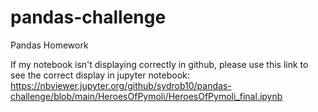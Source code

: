 # pandas-challenge
Pandas Homework

If my notebook isn't displaying correctly in github, please use this link to see the correct display in jupyter notebook: https://nbviewer.jupyter.org/github/sydrob10/pandas-challenge/blob/main/HeroesOfPymoli/HeroesOfPymoli_final.ipynb 
